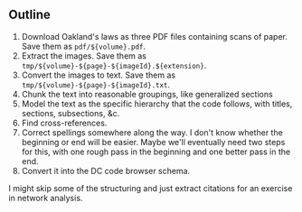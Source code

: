 ## Outline
1. Download Oakland's laws as three PDF files containing scans of paper.
    Save them as `pdf/${volume}.pdf`.
2. Extract the images. Save them as `tmp/${volume}-${page}-${imageId}.${extension}`.
3. Convert the images to text. Save them as `tmp/${volume}-${page}-${imageId}.txt`.
4. Chunk the text into reasonable groupings, like generalized sections
5. Model the text as the specific hierarchy that the code follows, with titles,
    sections, subsections, &c.
6. Find cross-references.
7. Correct spellings somewhere along the way. I don't know whether the beginning
    or end will be easier. Maybe we'll eventually need two steps for this, with
    one rough pass in the beginning and one better pass in the end.
8. Convert it into the DC code browser schema.

I might skip some of the structuring and just extract citations for an
exercise in network analysis.
